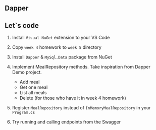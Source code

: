 ## Dapper ##

## Let`s code ##

1. Install `Visual NuGet` extension to your VS Code
2. Copy `week 4` homework to `week 5` directory
3. Install `Dapper` & `MySql.Data` package from NuGet
4. Implement MealRepository methods. Take inspiration from Dapper Demo project.
    - Add meal
    - Get one meal
    - List all meals
    - Delete (for those who have it in week 4 homework)

5. Register  `MealRepository` instead of `InMemoryMealRepository` in your `Program.cs`

6. Try running and calling endpoints from the Swagger
